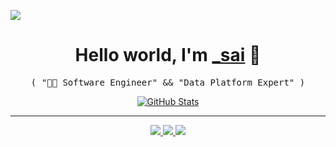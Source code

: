 ![](https://user-images.githubusercontent.com/5880908/92062256-48ad8580-ed66-11ea-8e47-c2d8bfc51891.png)

<p>
  <h1 align="center">
    <b>Hello world, I'm <a href="https://github.com/saimaung">_sai</a> 👋 </b>
  </h1>
  <p align="center">
    <samp>( "👨‍💻 Software Engineer" && "Data Platform Expert" )</samp>
  </p>
</p>

<p align="center">
  <a href="https://github.com/saimaung">
    <img alt="GitHub Stats" src="https://github-readme-stats.vercel.app/api?username=saimaung&show_icons=true&theme=graywhite&count_private=true&include_all_commits=true" />
  </a>
</p>

-----
<p align="center">
  <a href="https://github.com/saimaung">
    <img src="https://img.shields.io/badge/GitHub-saimaung-brightgreen" />
  </a>
  <a href="https://www.linkedin.com/in/saiwaimaung/">
    <img src="https://img.shields.io/badge/in-saiwaimaung-blue" />
  </a>
  <a href="https://keybase.io/towei">
    <img src="https://img.shields.io/badge/DockerHub-saiwaimaung-green" />
  </a>
</p>
